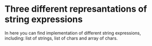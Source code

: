 # Three different represantations of string expressions

In here you can find implementation of different string expressions, including: list of strings, list of chars and array of chars.
